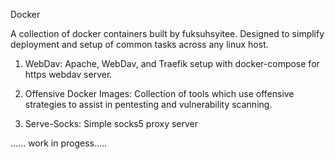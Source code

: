 Docker

A collection of docker containers built by fuksuhsyitee. Designed to simplify deployment and setup of common tasks across any linux host. 

1. WebDav: Apache, WebDav, and Traefik setup with docker-compose for https webdav server. 

2. Offensive Docker Images: Collection of tools which use offensive strategies to assist in pentesting and vulnerability scanning.

3. Serve-Socks: Simple socks5 proxy server

...... work in progess..... 
